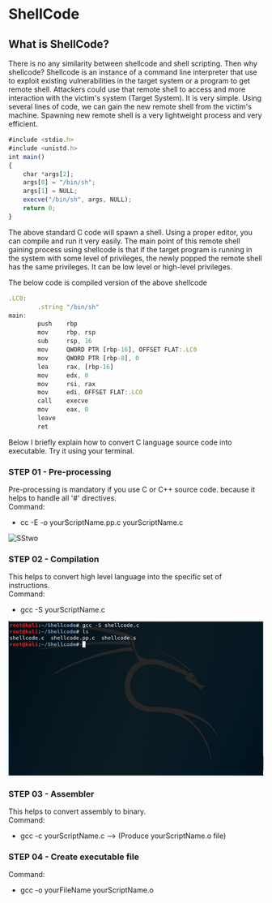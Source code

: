 # ShellCode

## What is ShellCode?

There is no any similarity between shellcode and shell scripting. Then why shellcode? Shellcode is an instance of 
a command line interpreter that use to exploit existing vulnerabilities in the target system or a program to get remote shell. 
Attackers could use that remote shell to access and more interaction with the victim's system (Target System). 
It is very simple. Using several lines of code, we can gain the new remote shell from the victim's machine. 
Spawning new remote shell is a very lightweight process and very efficient.

```javascript
#include <stdio.h>
#include <unistd.h>
int main()
{
	char *args[2];
	args[0] = "/bin/sh";
	args[1] = NULL;
	execve("/bin/sh", args, NULL);
	return 0;
}
```
The above standard C code will spawn a shell. Using a proper editor, you can compile and run it very easily. The main point 
of this remote shell gaining process using shellcode is that if the target program is running in the system with 
some level of privileges, the newly popped the remote shell has the same privileges. 
It can be low level or high-level privileges.

The below code is compiled version of the above shellcode

```javascript
.LC0:
        .string "/bin/sh"
main:
        push    rbp
        mov     rbp, rsp
        sub     rsp, 16
        mov     QWORD PTR [rbp-16], OFFSET FLAT:.LC0
        mov     QWORD PTR [rbp-8], 0
        lea     rax, [rbp-16]
        mov     edx, 0
        mov     rsi, rax
        mov     edi, OFFSET FLAT:.LC0
        call    execve
        mov     eax, 0
        leave
        ret
```
Below I briefly explain how to convert C language source code into executable. Try it using your terminal.

### STEP 01 - Pre-processing

Pre-processing is mandatory if you use C or C++ source code. because it helps to handle all '#' directives.<br/>
Command:
- cc -E -o yourScriptName.pp.c yourScriptName.c

![SStwo](https://user-images.githubusercontent.com/61746939/79464194-64162f00-8017-11ea-93f1-1c3fd33a1667.PNG)

### STEP 02 - Compilation

This helps to convert high level language into the specific set of instructions.<br/>
Command:
- gcc -S yourScriptName.c

<img src="Images/SSthree.png" >

### STEP 03 - Assembler

This helps to convert assembly to binary.<br/>
Command:
- gcc -c yourScriptName.c --> (Produce yourScriptName.o file)

### STEP 04 - Create executable file

Command:
- gcc -o yourFileName yourScriptName.o
